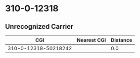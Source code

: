 # 310-0-12318
## Unrecognized Carrier


| CGI | Nearest CGI | Distance |
|-----|-------------|----------|
| 310-0-12318-50218242 |  | 0.0 |
